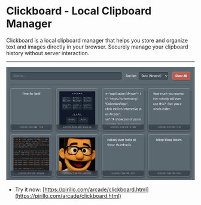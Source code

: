 # Clickboard - Local Clipboard Manager

Clickboard is a local clipboard manager that helps you store and organize text and images directly in your browser. Securely manage your clipboard history without server interaction.

---

![Screenshot](https://raw.githubusercontent.com/ChrisPirillo/clickboard/main/assets/screenshot.png)

* Try it now: [https://pirillo.com/arcade/clickboard.html](https://pirillo.com/arcade/clickboard.html)
